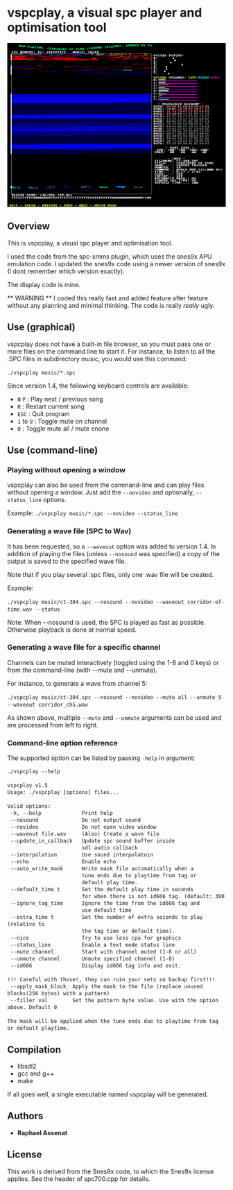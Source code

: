 # vspcplay, a visual spc player and optimisation tool

![vspcplay screenshot](/screenshots/playing.png?raw=true "vspcplay")

## Overview

This is vspcplay, a visual spc player and optimisation tool.

I used the code from the spc-xmms plugin, which uses the snes9x APU emulation
code. I updated the snes9x code using a newer version of snes9x (I dont remember
which version exactly).

The display code is mine.

** WARNING **
I coded this really fast and added feature after feature without any planning and minimal
thinking. The code is really *really* ugly.


## Use (graphical)

vspcplay does not have a built-in file browser, so you must pass one or more files
on the command line to start it. For instance, to listen to all the .SPC files in 
subdirectory music, you would use this command:

`./vspcplay music/*.spc`

Since version 1.4, the following keyboard controls are available:

 - `N` `P` : Play next / previous song
 - `R` : Restart current song
 - `ESC` : Quit program
 - `1` to `8` : Toggle mute on channel
 - `0` : Toggle mute all / mute enone


## Use (command-line)

### Playing without opening a window

vspcplay can also be used from the command-line and can play files without opening a
window. Just add the `--novideo` and optionally, `--status_line` options.

Example:
`./vspcplay music/*.spc --novideo --status_line`


### Generating a wave file (SPC to Wav)

It has been requested, so a `--waveout` option was added to version 1.4. In addition
of playing the files (unless `--nosound` was specified) a copy of the output is
saved to the specified wave file.

Note that if you play several .spc files, only one .wav file will be created.

Example:

`./vspcplay music/ct-304.spc --nosound --novideo --waveout corridor-of-time.wav --status`

Note: When --nosound is used, the SPC is played as fast as possible. Otherwise playback
is done at normal speed.


### Generating a wave file for a specific channel

Channels can be muted interactively (toggled using the 1-8 and 0 keys) or from the command-line (with --mute and --unmute).

For instance, to generate a wave from channel 5:

`./vspcplay music/ct-304.spc --nosound --novideo --mute all --unmute 5 --waveout corridor_ch5.wav`

As shown above, multiple `--mute` and `--unmute` arguments can be used and are processed from left to right.


### Command-line option reference

The supported option can be listed by passing `-help` in argument:

```
./vspcplay --help

vspcplay v1.5
Usage: ./vspcplay [options] files...

Valid options:
 -h, --help             Print help
 --nosound              Do not output sound
 --novideo              Do not open video window
 --waveout file.wav     (Also) Create a wave file
 --update_in_callback   Update spc sound buffer inside
                        sdl audio callback
 --interpolation        Use sound interpolatoin
 --echo                 Enable echo
 --auto_write_mask      Write mask file automatically when a
                        tune ends due to playtime from tag or
                        default play time.
 --default_time t       Set the default play time in seconds
                        for when there is not id666 tag. (default: 300
 --ignore_tag_time      Ignore the time from the id666 tag and
                        use default time
 --extra_time t         Set the number of extra seconds to play (relative to
                        the tag time or default time).
 --nice                 Try to use less cpu for graphics
 --status_line          Enable a text mode status line
 --mute channel         Start with channel muted (1-8 or all)
 --unmute channel       Unmute specified channel (1-8)
 --id666                Display id666 tag info and exit.

!!! Careful with those!, they can ruin your sets so backup first!!!
 --apply_mask_block  Apply the mask to the file (replace unused blocks(256 bytes) with a pattern)
 --filler val        Set the pattern byte value. Use with the option above. Default 0

The mask will be applied when the tune ends due to playtime from tag
or default playtime.
```


## Compilation

 * libsdl2
 * gcc and g++
 * make

If all goes well, a single executable named vspcplay will be generated.

## Authors

* **Raphael Assenat**

## License

This work is derived from the Snes9x code, to which the Snes9x license applies.
See the header of spc700.cpp for details.

